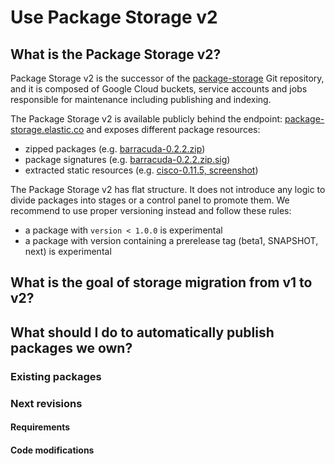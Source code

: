 # Use Package Storage v2

## What is the Package Storage v2?

Package Storage v2 is the successor of the [package-storage](https://github.com/elastic/package-storage) Git repository,
and it is composed of Google Cloud buckets, service accounts and jobs responsible for maintenance including publishing and indexing.

The Package Storage v2 is available publicly behind the endpoint: [package-storage.elastic.co](https://package-storage.elastic.co/)
and exposes different package resources:
* zipped packages (e.g. [barracuda-0.2.2.zip](https://storage.googleapis.com/elastic-bekitzur-package-storage/artifacts/packages/barracuda-0.2.2.zip))
* package signatures (e.g. [barracuda-0.2.2.zip.sig](https://storage.googleapis.com/elastic-bekitzur-package-storage/artifacts/packages/barracuda-0.2.2.zip.sig))
* extracted static resources (e.g. [cisco-0.11.5, screenshot](https://storage.googleapis.com/elastic-bekitzur-package-storage/artifacts/static/cisco-0.11.5/img/kibana-cisco-asa.png))

The Package Storage v2 has flat structure. It does not introduce any logic to divide packages into stages or a control panel to promote them.
We recommend to use proper versioning instead and follow these rules:
* a package with `version < 1.0.0` is experimental
* a package with version containing a prerelease tag (beta1, SNAPSHOT, next) is experimental

## What is the goal of storage migration from v1 to v2?

## What should I do to automatically publish packages we own?

### Existing packages

### Next revisions

#### Requirements

#### Code modifications